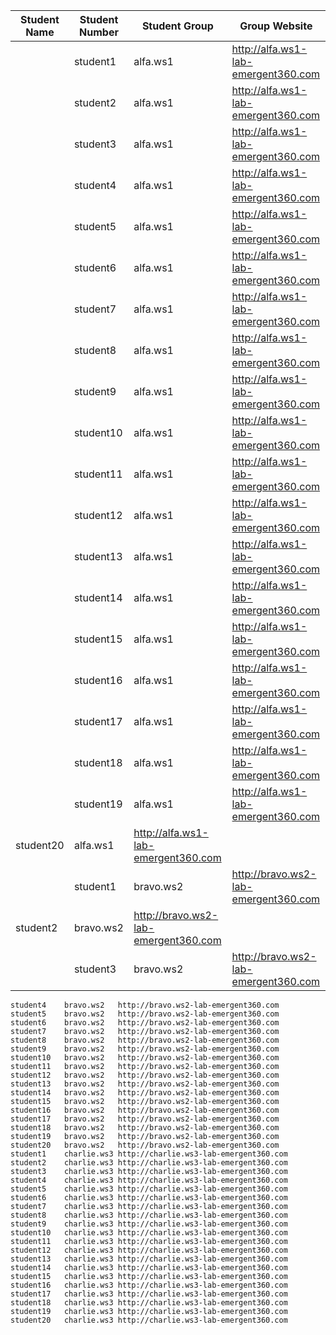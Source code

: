 Student Name | Student Number | Student Group | Group Website
------------ | ---------------| ---------- | ------------
	| student1	| alfa.ws1	| http://alfa.ws1-lab-emergent360.com
	| student2	| alfa.ws1	| http://alfa.ws1-lab-emergent360.com
	| student3	| alfa.ws1	| http://alfa.ws1-lab-emergent360.com
	| student4	| alfa.ws1	| http://alfa.ws1-lab-emergent360.com
	| student5	| alfa.ws1	| http://alfa.ws1-lab-emergent360.com
	| student6	| alfa.ws1	| http://alfa.ws1-lab-emergent360.com
	| student7	| alfa.ws1	| http://alfa.ws1-lab-emergent360.com
	| student8	| alfa.ws1	| http://alfa.ws1-lab-emergent360.com
	| student9	| alfa.ws1	| http://alfa.ws1-lab-emergent360.com
	| student10	| alfa.ws1	| http://alfa.ws1-lab-emergent360.com
	| student11	| alfa.ws1	| http://alfa.ws1-lab-emergent360.com
	| student12	| alfa.ws1	| http://alfa.ws1-lab-emergent360.com
	| student13	| alfa.ws1	| http://alfa.ws1-lab-emergent360.com
	| student14	| alfa.ws1	| http://alfa.ws1-lab-emergent360.com
	| student15	| alfa.ws1	| http://alfa.ws1-lab-emergent360.com
	| student16	| alfa.ws1	| http://alfa.ws1-lab-emergent360.com
	| student17	| alfa.ws1	| http://alfa.ws1-lab-emergent360.com
	| student18	| alfa.ws1	| http://alfa.ws1-lab-emergent360.com
	| student19	| alfa.ws1	| http://alfa.ws1-lab-emergent360.com
  | student20	| alfa.ws1	| http://alfa.ws1-lab-emergent360.com
	| student1	| bravo.ws2	| http://bravo.ws2-lab-emergent360.com
  | student2	| bravo.ws2	| http://bravo.ws2-lab-emergent360.com
	| student3	| bravo.ws2	| http://bravo.ws2-lab-emergent360.com
	student4	bravo.ws2	http://bravo.ws2-lab-emergent360.com
	student5	bravo.ws2	http://bravo.ws2-lab-emergent360.com
	student6	bravo.ws2	http://bravo.ws2-lab-emergent360.com
	student7	bravo.ws2	http://bravo.ws2-lab-emergent360.com
	student8	bravo.ws2	http://bravo.ws2-lab-emergent360.com
	student9	bravo.ws2	http://bravo.ws2-lab-emergent360.com
	student10	bravo.ws2	http://bravo.ws2-lab-emergent360.com
	student11	bravo.ws2	http://bravo.ws2-lab-emergent360.com
	student12	bravo.ws2	http://bravo.ws2-lab-emergent360.com
	student13	bravo.ws2	http://bravo.ws2-lab-emergent360.com
	student14	bravo.ws2	http://bravo.ws2-lab-emergent360.com
	student15	bravo.ws2	http://bravo.ws2-lab-emergent360.com
	student16	bravo.ws2	http://bravo.ws2-lab-emergent360.com
	student17	bravo.ws2	http://bravo.ws2-lab-emergent360.com
	student18	bravo.ws2	http://bravo.ws2-lab-emergent360.com
	student19	bravo.ws2	http://bravo.ws2-lab-emergent360.com
	student20	bravo.ws2	http://bravo.ws2-lab-emergent360.com
	student1	charlie.ws3	http://charlie.ws3-lab-emergent360.com
	student2	charlie.ws3	http://charlie.ws3-lab-emergent360.com
	student3	charlie.ws3	http://charlie.ws3-lab-emergent360.com
	student4	charlie.ws3	http://charlie.ws3-lab-emergent360.com
	student5	charlie.ws3	http://charlie.ws3-lab-emergent360.com
	student6	charlie.ws3	http://charlie.ws3-lab-emergent360.com
	student7	charlie.ws3	http://charlie.ws3-lab-emergent360.com
	student8	charlie.ws3	http://charlie.ws3-lab-emergent360.com
	student9	charlie.ws3	http://charlie.ws3-lab-emergent360.com
	student10	charlie.ws3	http://charlie.ws3-lab-emergent360.com
	student11	charlie.ws3	http://charlie.ws3-lab-emergent360.com
	student12	charlie.ws3	http://charlie.ws3-lab-emergent360.com
	student13	charlie.ws3	http://charlie.ws3-lab-emergent360.com
	student14	charlie.ws3	http://charlie.ws3-lab-emergent360.com
	student15	charlie.ws3	http://charlie.ws3-lab-emergent360.com
	student16	charlie.ws3	http://charlie.ws3-lab-emergent360.com
	student17	charlie.ws3	http://charlie.ws3-lab-emergent360.com
	student18	charlie.ws3	http://charlie.ws3-lab-emergent360.com
	student19	charlie.ws3	http://charlie.ws3-lab-emergent360.com
	student20	charlie.ws3	http://charlie.ws3-lab-emergent360.com
